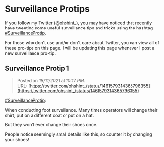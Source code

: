 # **Surveillance Protips**

If you follow my Twitter ([@ohshint_](https://twitter.com/ohshint_)), you may have noticed that recently have tweeting some useful surveillance tips and tricks using the hashtag [#SurveillanceProtip](https://twitter.com/hashtag/SurveillanceProtip?src=hashtag_click).

For those who don't use and/or don't care about Twitter, you can view all of these pro-tips on this page. I will be updating this page whenever I post a new surveillance pro-tip.

## **Surveillance Protip 1**

> Posted on *18/11/2021* at *10:17 PM.*  
> URL: [https://twitter.com/ohshint_/status/1461579314365796355](https://twitter.com/ohshint_/status/1461579314365796355)

[#SurveillanceProtip](https://twitter.com/hashtag/SurveillanceProtip?src=hashtag_click): 

When conducting foot surveillance. Many times operators will change their shirt, put on a different coat or put on a hat. 

But they won't ever change their shoes once.

 People notice seemingly small details like this, so counter it by changing your shoes!

